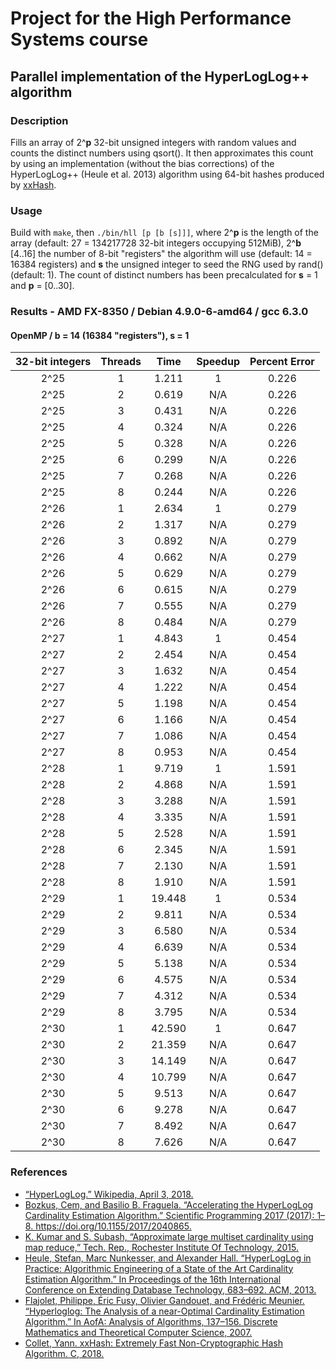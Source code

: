 # Project for the High Performance Systems course
## Parallel implementation of the HyperLogLog++ algorithm
### Description
Fills an array of 2^**p** 32-bit unsigned integers with random values and counts the distinct numbers using qsort(). It then approximates this count by using an implementation (without the bias corrections) of the HyperLogLog++ (Heule et al. 2013) algorithm using 64-bit hashes produced by [xxHash](https://github.com/Cyan4973/xxHash).
### Usage
Build with `make`, then `./bin/hll [p [b [s]]]`, where 2^**p** is the length of the array (default: 27 = 134217728 32-bit integers occupying 512MiB), 2^**b** [4..16] the number of 8-bit "registers" the algorithm will use (default: 14 = 16384 registers) and **s** the unsigned integer to seed the RNG used by rand() (default: 1). The count of distinct numbers has been precalculated for **s** = 1 and **p** = [0..30].
### Results - AMD FX-8350 / Debian 4.9.0-6-amd64 / gcc 6.3.0
#### OpenMP / b = 14 (16384 "registers"), s = 1
|32-bit integers|Threads|Time|Speedup|Percent Error|
|:---:|:---:|:---:|:---:|:---:|
|2^25|1|1.211|1|0.226|
|2^25|2|0.619|N/A|0.226|
|2^25|3|0.431|N/A|0.226|
|2^25|4|0.324|N/A|0.226|
|2^25|5|0.328|N/A|0.226|
|2^25|6|0.299|N/A|0.226|
|2^25|7|0.268|N/A|0.226|
|2^25|8|0.244|N/A|0.226|
|2^26|1|2.634|1|0.279|
|2^26|2|1.317|N/A|0.279|
|2^26|3|0.892|N/A|0.279|
|2^26|4|0.662|N/A|0.279|
|2^26|5|0.629|N/A|0.279|
|2^26|6|0.615|N/A|0.279|
|2^26|7|0.555|N/A|0.279|
|2^26|8|0.484|N/A|0.279|
|2^27|1|4.843|1|0.454|
|2^27|2|2.454|N/A|0.454|
|2^27|3|1.632|N/A|0.454|
|2^27|4|1.222|N/A|0.454|
|2^27|5|1.198|N/A|0.454|
|2^27|6|1.166|N/A|0.454|
|2^27|7|1.086|N/A|0.454|
|2^27|8|0.953|N/A|0.454|
|2^28|1|9.719|1|1.591|
|2^28|2|4.868|N/A|1.591|
|2^28|3|3.288|N/A|1.591|
|2^28|4|3.335|N/A|1.591|
|2^28|5|2.528|N/A|1.591|
|2^28|6|2.345|N/A|1.591|
|2^28|7|2.130|N/A|1.591|
|2^28|8|1.910|N/A|1.591|
|2^29|1|19.448|1|0.534|
|2^29|2|9.811|N/A|0.534|
|2^29|3|6.580|N/A|0.534|
|2^29|4|6.639|N/A|0.534|
|2^29|5|5.138|N/A|0.534|
|2^29|6|4.575|N/A|0.534|
|2^29|7|4.312|N/A|0.534|
|2^29|8|3.795|N/A|0.534|
|2^30|1|42.590|1|0.647|
|2^30|2|21.359|N/A|0.647|
|2^30|3|14.149|N/A|0.647|
|2^30|4|10.799|N/A|0.647|
|2^30|5|9.513|N/A|0.647|
|2^30|6|9.278|N/A|0.647|
|2^30|7|8.492|N/A|0.647|
|2^30|8|7.626|N/A|0.647|
### References
* [“HyperLogLog.” Wikipedia, April 3, 2018.](https://en.wikipedia.org/w/index.php?title=HyperLogLog&oldid=833994784)
* [Bozkus, Cem, and Basilio B. Fraguela. “Accelerating the HyperLogLog Cardinality Estimation Algorithm.” Scientific Programming 2017 (2017): 1–8. https://doi.org/10.1155/2017/2040865.
](biblio/2040865.pdf)
* [K. Kumar and S. Subash, “Approximate large multiset cardinality using map reduce,” Tech. Rep., Rochester Institute Of Technology, 2015.](biblio/report.pdf)
* [Heule, Stefan, Marc Nunkesser, and Alexander Hall. “HyperLogLog in Practice: Algorithmic Engineering of a State of the Art Cardinality Estimation Algorithm.” In Proceedings of the 16th International Conference on Extending Database Technology, 683–692. ACM, 2013.
](biblio/p683-heule.pdf)
* [Flajolet, Philippe, Éric Fusy, Olivier Gandouet, and Frédéric Meunier. “Hyperloglog: The Analysis of a near-Optimal Cardinality Estimation Algorithm.” In AofA: Analysis of Algorithms, 137–156. Discrete Mathematics and Theoretical Computer Science, 2007.
](biblio/FlFuGaMe07.pdf)
* [Collet, Yann. xxHash: Extremely Fast Non-Cryptographic Hash Algorithm. C, 2018.](https://github.com/Cyan4973/xxHash)
